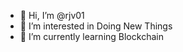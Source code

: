 - 👋 Hi, I’m @rjv01
- 👀 I’m interested in Doing New Things
- 🌱 I’m currently learning Blockchain

<!---
rjv01/rjv01 is a ✨ special ✨ repository because its `README.md` (this file) appears on your GitHub profile.
You can click the Preview link to take a look at your changes.
--->
